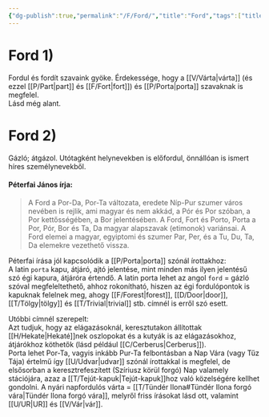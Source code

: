 ```yaml
---
{"dg-publish":true,"permalink":"/F/Ford/","title":"Ford","tags":["titleandheadingonedontmatch","multipleentries","stitched"],"created":"2023-11-07T05:27","updated":"2025-06-07T23:00"}
---
```



# Ford 1)

Fordul és fordít szavaink gyöke. Érdekessége, hogy a [[V/Várta\|várta]] (és ezzel [[P/Part\|part]] és [[F/Fort\|fort]]) és [[P/Porta\|porta]] szavaknak is megfelel.  
Lásd még alant.  



# Ford 2)

Gázló; átgázol. Utótagként helynevekben is előfordul, önnállóan is ismert híres személynevekből.  

#### Péterfai János írja:

> A Ford a Por-Da, Por-Ta változata, eredete Níp-Pur szumer város nevében is rejlik, ami magyar és nem akkád, a Pór és Por szóban, a Por kettősségében, a Bor jelentésében. A Ford, Fort és Porto, Porta a Por, Pór, Bor és Ta, Da magyar alapszavak (etimonok) variánsai. A Ford elemei a magyar, egyiptomi és szumer Par, Per, és a Tu, Du, Ta, Da elemekre vezethető vissza.  

Péterfai írása jól kapcsolódik a [[P/Porta\|porta]] szónál írottakhoz:  
A latin `porta` kapu, átjáró, ajtó jelentése, mint minden más ilyen jelentésű szó égi kapura, átjáróra értendő. A latin porta lehet az angol `ford` = gázló szóval megfeleltethető, ahhoz rokonítható, hiszen az égi fordulópontok is kapuknak felelnek meg, ahogy [[F/Forest\|forest]], [[D/Door\|door]], [[T/Tölgy\|tölgy]] és [[T/Trivial\|trivial]] stb. címnél is erről szó esett.  

Utóbbi címnél szerepelt:  
Azt tudjuk, hogy az elágazásoknál, keresztutakon állítottak [[H/Hekate\|Hekaté]]nek oszlopokat és a kutyák is az elágazásokhoz, átjárókhoz köthetők (lásd például [[C/Cerberus\|Cerberus]]).  
Porta lehet Por-Ta, vagyis inkább Pur-Ta felbontásban a Nap Vára (vagy Tűz Tája) értelmű így [[U/Udvar\|udvar]] szónál írottakkal is megfelel, de elsősorban a keresztrefeszített (Szíriusz körül forgó) Nap valamely stációjára, azaz a [[T/Tejút-kapuk\|Tejút-kapuk]]hoz való közelségére kellhet gondolni. A nyári napfordulós várta = [[T/Tündér Ilona#Tündér Ilona forgó vára\|Tündér Ilona forgó vára]], melyről friss írásokat lásd ott, valamint [[U/UR\|UR]] és [[V/Vár\|vár]].  